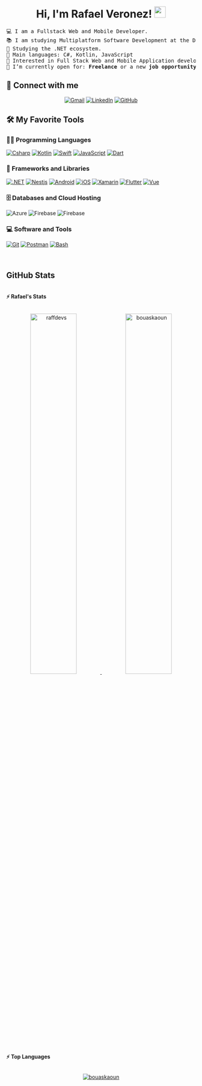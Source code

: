 <h1 align="center">
Hi, I'm Rafael Veronez!
	<a href="https://github.com/Bouaskaoun" target="_self">
		<img src="https://media.giphy.com/media/hvRJCLFzcasrR4ia7z/giphy.gif" width="30">
	</a>
</h1>

<pre>
💻 I am a Fullstack Web and Mobile Developer.
📚 I am studying Multiplatform Software Development at the Dr. Thomaz Novelino Technology College in Brazil.
🌱 Studying the .NET ecosystem.
🌟 Main languages: C#, Kotlin, JavaScript
🚩 Interested in Full Stack Web and Mobile Application development
🤔 I’m currently open for: <b>Freelance</b> or a new <b>job opportunity</b>, this is <a href="https://1drv.ms/b/s!Au_TR-pxVwU1g5lRUxd9unyufhZWTw?e=Ewyezh" target="_blank">MY RESUME.</a>
</pre>

## 🤝 Connect with me
<p align="center">
	<a href="mailto:rveronezdeveloper@gmail.com"><img img src="https://img.shields.io/badge/Gmail-D14836?style=for-the-badge&logo=gmail&logoColor=white" alt="Gmail"/></a>
	<a href="https://www.linkedin.com/in/rafaelveronez/"><img src="https://img.shields.io/badge/LinkedIn-0077B5?style=for-the-badge&logo=linkedin&logoColor=white" alt="LinkedIn"/></a>
	<a href="https://github.com/RaffDevs"><img src="https://img.shields.io/badge/GitHub-100000?style=for-the-badge&logo=github&logoColor=white" alt="GitHub"/></a>
</p>

## 🛠️ My Favorite Tools

### 👨‍💻 Programming Languages

<p>
    <a href="https://github.com/RaffDevs?tab=repositories&q=&type=&language=c%23&sort="><img alt="Csharp" src="https://img.shields.io/badge/C%23-239120?style=for-the-badge&logo=c-sharp&logoColor=white"></a>
<a href="https://github.com/RaffDevs?tab=repositories&q=&type=&language=kotlin&sort="><img alt="Kotlin" src="https://img.shields.io/badge/Kotlin-0095D5?&style=for-the-badge&logo=kotlin&logoColor=white"></a>
<a href="https://github.com/RaffDevs?tab=repositories&q=&type=&language=swift&sort="><img alt="Swift" src="https://img.shields.io/badge/Swift-FA7343?style=for-the-badge&logo=swift&logoColor=white"></a>
<a href="https://github.com/RaffDevs?tab=repositories&q=&type=&language=vue&sort="><img alt="JavaScript" src="https://img.shields.io/badge/JavaScript-F7DF1E?style=for-the-badge&logo=javascript&logoColor=black"></a>
<a href="https://github.com/RaffDevs?tab=repositories&q=&type=&language=dart&sort="><img alt="Dart" src="https://img.shields.io/badge/Dart-0175C2?style=for-the-badge&logo=dart&logoColor=white"></a>
	
</p>

### 🧰 Frameworks and Libraries

<p>
    	<a href="https://github.com/RaffDevs/NetBooksAPI"><img alt=".NET" src="https://img.shields.io/badge/.NET-5C2D91?style=for-the-badge&logo=.net&logoColor=white"/></a>
	<a href="https://github.com/RaffDevs/NestZapBot"><img alt="Nestjs" src="https://img.shields.io/badge/nestjs-%23E0234E.svg?style=for-the-badge&logo=nestjs&logoColor=white"/></a>
	<a href="https://github.com/RaffDevs/GitHubSearcher"><img alt="Android" src="https://img.shields.io/badge/Android%20Studio-3DDC84.svg?style=for-the-badge&logo=android-studio&logoColor=white"/></a>
	 <a href="https://github.com/RaffDevs/IGyfs"><img alt="iOS" src="https://img.shields.io/badge/Xcode-007ACC?style=for-the-badge&logo=Xcode&logoColor=white"/></a>
	<a href="https://github.com/RaffDevs/Tarefas"><img alt="Xamarin" src="https://img.shields.io/badge/Xamarin-3199DC?style=for-the-badge&logo=xamarin&logoColor=white"></a>
	<a href="https://github.com/RaffDevs/conversor-flutter"><img alt="Flutter" src="https://img.shields.io/badge/Flutter-%2302569B.svg?style=for-the-badge&logo=Flutter&logoColor=white"></a>
	<a href="https://github.com/RaffDevs/Todo-Dracula"><img alt="Vue" src="https://img.shields.io/badge/vuejs-%2335495e.svg?style=for-the-badge&logo=vuedotjs&logoColor=%234FC08D"></a>
	
	
</p>

### 🗄️ Databases and Cloud Hosting

<p>
    <img alt="Azure" src="https://img.shields.io/badge/azure-%230072C6.svg?style=for-the-badge&logo=microsoftazure&logoColor=white">
    <img alt="Firebase" src ="https://img.shields.io/badge/firebase-%23039BE5.svg?style=for-the-badge&logo=firebase">
<img alt="Firebase" src ="https://img.shields.io/badge/postgres-%23316192.svg?style=for-the-badge&logo=postgresql&logoColor=white">
</p>

### 💻 Software and Tools

<p>
    <a href="https://github.com/Bouaskaoun"><img alt="Git" src="https://img.shields.io/badge/git-%23F05033.svg?style=for-the-badge&logo=git&logoColor=white"></a>
    <a href="https://github.com/Bouaskaoun"><img alt="Postman" src="https://img.shields.io/badge/Postman-FF6C37?style=for-the-badge&logo=postman&logoColor=white"></a>
    <a href="https://github.com/Bouaskaoun"><img alt="Bash" src="https://img.shields.io/badge/shell_script-%23121011.svg?style=for-the-badge&logo=gnu-bash&logoColor=white"></a>
</p>
</br>

## GitHub Stats 

<br/>
<summary><b>⚡ Rafael's Stats</b></summary>
<br/>
<p align="center">
	<a href="https://github.com/Bouaskaoun">
	<img width="49.5%" src="https://github-readme-stats.vercel.app/api?username=RaffDevs&show_icons=true" alt="raffdevs">
	<img width="49.5%" src="https://github-readme-streak-stats.herokuapp.com/?user=RaffDevs" alt="bouaskaoun">
	</a>
	<br/>
</p>
<br/>
<summary><b>⚡ Top Languages</b></summary>
<br/>

<p align="center">
	<a href="https://github.com/RaffDevs">
	<img src="https://github-readme-stats.vercel.app/api/top-langs/?username=RaffDevs&langs_count=8&layout=compact" alt="bouaskaoun">
	</a>
	<br/>
<br/>

